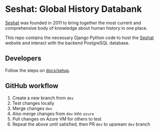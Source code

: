# Seshat: Global History Databank

[Seshat](http://seshat-db.com/) was founded in 2011 to bring together the most current and comprehensive body of knowledge about human history in one place.

This repo contains the necessary Django Python code to host the [Seshat](http://seshat-db.com/) website and interact with the backend PostgreSQL database.

## Developers

Follow the steps on [docs/setup](docs/setup.md).

## GitHub workflow

1. Create a new branch from `dev`
2. Test changes locally
3. Merge changes `dev`
4. Also merge changes from `dev` into `azure`
5. Pull changes on Azure VM for others to test
6. Repeat the above until satisfied, then PR `dev` to upsream `dev` branch
